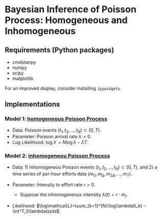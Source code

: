 # Bayesian Inference of Poisson Process: Homogeneous and Inhomogeneous

## Requirements (Python packages)

- cmdstanpy
- numpy
- scipy
- matplotlib

For an improved display, consider installing `ipywidgets`.

## Implementations

### Model 1: [homogeneous Poisson Process](./test_stan/test_poisson.ipynb)

- Data: Poisson events $(t_1, t_2, ..., t_N)\subset[0, T)$.
- Parameter: Poisson arrival rate $\lambda > 0$.
- Log Likelihood: $\log\mathcal{L}=N\log\lambda-\lambda T$.

### Model 2: [inhomogeneou Poisson Process](./test_stan/test_nhpp.ipynb)

- Data: 1) Inhomogeneou Poisson events $(t_1, t_2, ..., t_N)\subset[0, T)$, and 2) a time series of per-hour efforts data $(m_0, m_{\Delta}, m_{2\Delta}, ..., m_T)$.
- Parameter: Intensity to effort rate $r>0$.

  - Suppose the inhomogeneous intensity $\lambda(t) = r\cdot m_t$.
- Likelihood: $\log\mathcal{L}=\sum_{k=1}^{N}\log\lambda(t_k) - \int^T_0\lambda(s)ds$.

